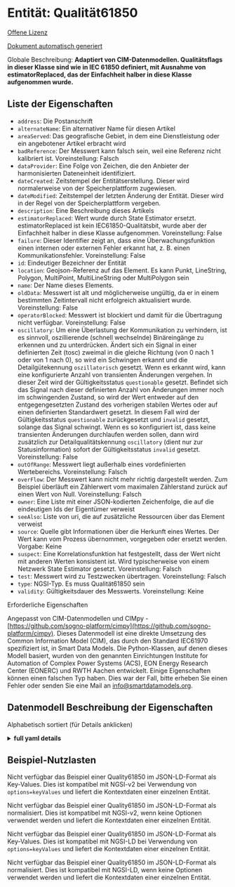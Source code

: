 Entität: Qualität61850  
======================  
[Offene Lizenz](https://github.com/smart-data-models//dataModel.EnergyCIM/blob/master/Quality61850/LICENSE.md)  
[Dokument automatisch generiert](https://docs.google.com/presentation/d/e/2PACX-1vTs-Ng5dIAwkg91oTTUdt8ua7woBXhPnwavZ0FxgR8BsAI_Ek3C5q97Nd94HS8KhP-r_quD4H0fgyt3/pub?start=false&loop=false&delayms=3000#slide=id.gb715ace035_0_60)  
Globale Beschreibung: **Adaptiert von CIM-Datenmodellen. Qualitätsflags in dieser Klasse sind wie in IEC 61850 definiert, mit Ausnahme von estimatorReplaced, das der Einfachheit halber in diese Klasse aufgenommen wurde.**  

## Liste der Eigenschaften  

- `address`: Die Postanschrift  - `alternateName`: Ein alternativer Name für diesen Artikel  - `areaServed`: Das geografische Gebiet, in dem eine Dienstleistung oder ein angebotener Artikel erbracht wird  - `badReference`: Der Messwert kann falsch sein, weil eine Referenz nicht kalibriert ist. Voreinstellung: Falsch  - `dataProvider`: Eine Folge von Zeichen, die den Anbieter der harmonisierten Dateneinheit identifiziert.  - `dateCreated`: Zeitstempel der Entitätserstellung. Dieser wird normalerweise von der Speicherplattform zugewiesen.  - `dateModified`: Zeitstempel der letzten Änderung der Entität. Dieser wird in der Regel von der Speicherplattform vergeben.  - `description`: Eine Beschreibung dieses Artikels  - `estimatorReplaced`: Wert wurde durch State Estimator ersetzt. estimatorReplaced ist kein IEC61850-Qualitätsbit, wurde aber der Einfachheit halber in diese Klasse aufgenommen. Voreinstellung: False  - `failure`: Dieser Identifier zeigt an, dass eine Überwachungsfunktion einen internen oder externen Fehler erkannt hat, z. B. einen Kommunikationsfehler. Voreinstellung: False  - `id`: Eindeutiger Bezeichner der Entität  - `location`: Geojson-Referenz auf das Element. Es kann Punkt, LineString, Polygon, MultiPoint, MultiLineString oder MultiPolygon sein  - `name`: Der Name dieses Elements.  - `oldData`: Messwert ist alt und möglicherweise ungültig, da er in einem bestimmten Zeitintervall nicht erfolgreich aktualisiert wurde. Voreinstellung: False  - `operatorBlocked`: Messwert ist blockiert und damit für die Übertragung nicht verfügbar. Voreinstellung: False  - `oscillatory`: Um eine Überlastung der Kommunikation zu verhindern, ist es sinnvoll, oszillierende (schnell wechselnde) Binäreingänge zu erkennen und zu unterdrücken. Ändert sich ein Signal in einer definierten Zeit (tosc) zweimal in die gleiche Richtung (von 0 nach 1 oder von 1 nach 0), so wird ein Schwingen erkannt und die Detailgütekennung `oszillatorisch` gesetzt. Wenn es erkannt wird, kann eine konfigurierte Anzahl von transienten Änderungen vergehen. In dieser Zeit wird der Gültigkeitsstatus `questionable` gesetzt. Befindet sich das Signal nach dieser definierten Anzahl von Änderungen immer noch im schwingenden Zustand, so wird der Wert entweder auf den entgegengesetzten Zustand des vorherigen stabilen Wertes oder auf einen definierten Standardwert gesetzt. In diesem Fall wird der Gültigkeitsstatus `questionable` zurückgesetzt und `invalid` gesetzt, solange das Signal schwingt. Wenn es so konfiguriert ist, dass keine transienten Änderungen durchlaufen werden sollen, dann wird zusätzlich zur Detailqualitätskennung `oscillatory` (dient nur zur Statusinformation) sofort der Gültigkeitsstatus `invalid` gesetzt. Voreinstellung: False  - `outOfRange`: Messwert liegt außerhalb eines vordefinierten Wertebereichs. Voreinstellung: Falsch  - `overFlow`: Der Messwert kann nicht mehr richtig dargestellt werden. Zum Beispiel überläuft ein Zählerwert vom maximalen Zählerstand zurück auf einen Wert von Null. Voreinstellung: Falsch  - `owner`: Eine Liste mit einer JSON-kodierten Zeichenfolge, die auf die eindeutigen Ids der Eigentümer verweist  - `seeAlso`: Liste von uri, die auf zusätzliche Ressourcen über das Element verweist  - `source`: Quelle gibt Informationen über die Herkunft eines Wertes. Der Wert kann vom Prozess übernommen, vorgegeben oder ersetzt werden. Vorgabe: Keine  - `suspect`: Eine Korrelationsfunktion hat festgestellt, dass der Wert nicht mit anderen Werten konsistent ist. Wird typischerweise von einem Netzwerk State Estimator gesetzt. Voreinstellung: Falsch  - `test`: Messwert wird zu Testzwecken übertragen. Voreinstellung: Falsch  - `type`: NGSI-Typ. Es muss Qualität61850 sein  - `validity`: Gültigkeitsdauer des Messwerts. Voreinstellung: Keine    
Erforderliche Eigenschaften  
Angepasst von CIM-Datenmodellen und CIMpy - [https://github.com/sogno-platform/cimpy](https://github.com/sogno-platform/cimpy). Dieses Datenmodell ist eine direkte Umsetzung des Common Information Model (CIM), das durch den Standard IEC61970 spezifiziert ist, in Smart Data Models. Die Python-Klassen, auf denen dieses Modell basiert, wurden von den genannten Einrichtungen Institute for Automation of Complex Power Systems (ACS), EON Energy Research Center (EONERC) und RWTH Aachen entwickelt. Einige Eigenschaften können einen falschen Typ haben. Dies war der Fall, bitte erheben Sie einen Fehler oder senden Sie eine Mail an info@smartdatamodels.org.  
## Datenmodell Beschreibung der Eigenschaften  
Alphabetisch sortiert (für Details anklicken)  
<details><summary><strong>full yaml details</strong></summary>    
```yaml  
Quality61850:    
  description: 'Adapted from CIM data models. Quality flags in this class are as defined in IEC 61850, except for estimatorReplaced, which has been included in this class for convenience.'    
  properties:    
    address:    
      description: 'The mailing address'    
      properties:    
        addressCountry:    
          description: 'Property. The country. For example, Spain. Model:''https://schema.org/addressCountry'''    
          type: string    
        addressLocality:    
          description: 'Property. The locality in which the street address is, and which is in the region. Model:''https://schema.org/addressLocality'''    
          type: string    
        addressRegion:    
          description: 'Property. The region in which the locality is, and which is in the country. Model:''https://schema.org/addressRegion'''    
          type: string    
        postOfficeBoxNumber:    
          description: 'Property. The post office box number for PO box addresses. For example, 03578. Model:''https://schema.org/postOfficeBoxNumber'''    
          type: string    
        postalCode:    
          description: 'Property. The postal code. For example, 24004. Model:''https://schema.org/https://schema.org/postalCode'''    
          type: string    
        streetAddress:    
          description: 'Property. The street address. Model:''https://schema.org/streetAddress'''    
          type: string    
      type: Property    
      x-ngsi:    
        model: https://schema.org/address    
    alternateName:    
      description: 'An alternative name for this item'    
      type: Property    
    areaServed:    
      description: 'The geographic area where a service or offered item is provided'    
      type: Property    
      x-ngsi:    
        model: https://schema.org/Text    
    badReference:    
      description: 'Measurement value may be incorrect due to a reference being out of calibration. Default: False'    
      type: number    
      x-ngsi:    
        model: https://schema.org/Number    
    dataProvider:    
      description: 'A sequence of characters identifying the provider of the harmonised data entity.'    
      type: Property    
    dateCreated:    
      description: 'Entity creation timestamp. This will usually be allocated by the storage platform.'    
      format: date-time    
      type: Property    
    dateModified:    
      description: 'Timestamp of the last modification of the entity. This will usually be allocated by the storage platform.'    
      format: date-time    
      type: Property    
    description:    
      description: 'A description of this item'    
      type: Property    
    estimatorReplaced:    
      description: 'Value has been replaced by State Estimator. estimatorReplaced is not an IEC61850 quality bit but has been put in this class for convenience. Default: False'    
      type: number    
      x-ngsi:    
        model: https://schema.org/Number    
    failure:    
      description: 'This identifier indicates that a supervision function has detected an internal or external failure, e.g. communication failure. Default: False'    
      type: number    
      x-ngsi:    
        model: https://schema.org/Number    
    id:    
      anyOf: &quality61850_-_properties_-_owner_-_items_-_anyof    
        - description: 'Property. Identifier format of any NGSI entity'    
          maxLength: 256    
          minLength: 1    
          pattern: ^[\w\-\.\{\}\$\+\*\[\]`|~^@!,:\\]+$    
          type: string    
        - description: 'Property. Identifier format of any NGSI entity'    
          format: uri    
          type: string    
      description: 'Unique identifier of the entity'    
      type: Property    
    location:    
      description: 'Geojson reference to the item. It can be Point, LineString, Polygon, MultiPoint, MultiLineString or MultiPolygon'    
      oneOf:    
        - description: 'Geoproperty. Geojson reference to the item. Point'    
          properties:    
            bbox:    
              items:    
                type: number    
              minItems: 4    
              type: array    
            coordinates:    
              items:    
                type: number    
              minItems: 2    
              type: array    
            type:    
              enum:    
                - Point    
              type: string    
          required:    
            - type    
            - coordinates    
          title: 'GeoJSON Point'    
          type: object    
        - description: 'Geoproperty. Geojson reference to the item. LineString'    
          properties:    
            bbox:    
              items:    
                type: number    
              minItems: 4    
              type: array    
            coordinates:    
              items:    
                items:    
                  type: number    
                minItems: 2    
                type: array    
              minItems: 2    
              type: array    
            type:    
              enum:    
                - LineString    
              type: string    
          required:    
            - type    
            - coordinates    
          title: 'GeoJSON LineString'    
          type: object    
        - description: 'Geoproperty. Geojson reference to the item. Polygon'    
          properties:    
            bbox:    
              items:    
                type: number    
              minItems: 4    
              type: array    
            coordinates:    
              items:    
                items:    
                  items:    
                    type: number    
                  minItems: 2    
                  type: array    
                minItems: 4    
                type: array    
              type: array    
            type:    
              enum:    
                - Polygon    
              type: string    
          required:    
            - type    
            - coordinates    
          title: 'GeoJSON Polygon'    
          type: object    
        - description: 'Geoproperty. Geojson reference to the item. MultiPoint'    
          properties:    
            bbox:    
              items:    
                type: number    
              minItems: 4    
              type: array    
            coordinates:    
              items:    
                items:    
                  type: number    
                minItems: 2    
                type: array    
              type: array    
            type:    
              enum:    
                - MultiPoint    
              type: string    
          required:    
            - type    
            - coordinates    
          title: 'GeoJSON MultiPoint'    
          type: object    
        - description: 'Geoproperty. Geojson reference to the item. MultiLineString'    
          properties:    
            bbox:    
              items:    
                type: number    
              minItems: 4    
              type: array    
            coordinates:    
              items:    
                items:    
                  items:    
                    type: number    
                  minItems: 2    
                  type: array    
                minItems: 2    
                type: array    
              type: array    
            type:    
              enum:    
                - MultiLineString    
              type: string    
          required:    
            - type    
            - coordinates    
          title: 'GeoJSON MultiLineString'    
          type: object    
        - description: 'Geoproperty. Geojson reference to the item. MultiLineString'    
          properties:    
            bbox:    
              items:    
                type: number    
              minItems: 4    
              type: array    
            coordinates:    
              items:    
                items:    
                  items:    
                    items:    
                      type: number    
                    minItems: 2    
                    type: array    
                  minItems: 4    
                  type: array    
                type: array    
              type: array    
            type:    
              enum:    
                - MultiPolygon    
              type: string    
          required:    
            - type    
            - coordinates    
          title: 'GeoJSON MultiPolygon'    
          type: object    
      type: Geoproperty    
    name:    
      description: 'The name of this item.'    
      type: Property    
    oldData:    
      description: 'Measurement value is old and possibly invalid, as it has not been successfully updated during a specified time interval. Default: False'    
      type: number    
      x-ngsi:    
        model: https://schema.org/Number    
    operatorBlocked:    
      description: 'Measurement value is blocked and hence unavailable for transmission. Default: False'    
      type: number    
      x-ngsi:    
        model: https://schema.org/Number    
    oscillatory:    
      description: 'To prevent some overload of the communication it is sensible to detect and suppress oscillating (fast changing) binary inputs. If a signal changes in a defined time (tosc) twice in the same direction (from 0 to 1 or from 1 to 0) then oscillation is detected and the detail quality identifier `oscillatory` is set. If it is detected a configured numbers of transient changes could be passed by. In this time the validity status `questionable` is set. If after this defined numbers of changes the signal is still in the oscillating state the value shall be set either to the opposite state of the previous stable value or to a defined default value. In this case the validity status `questionable` is reset and `invalid` is set as long as the signal is oscillating. If it is configured such that no transient changes should be passed by then the validity status `invalid` is set immediately in addition to the detail quality identifier `oscillatory` (used for status information only). Default: False'    
      type: number    
      x-ngsi:    
        model: https://schema.org/Number    
    outOfRange:    
      description: 'Measurement value is beyond a predefined range of value. Default: False'    
      type: number    
      x-ngsi:    
        model: https://schema.org/Number    
    overFlow:    
      description: 'Measurement value is beyond the capability of being  represented properly. For example, a counter value overflows from maximum count back to a value of zero. Default: False'    
      type: number    
      x-ngsi:    
        model: https://schema.org/Number    
    owner:    
      description: 'A List containing a JSON encoded sequence of characters referencing the unique Ids of the owner(s)'    
      items:    
        anyOf: *quality61850_-_properties_-_owner_-_items_-_anyof    
        description: 'Property. Unique identifier of the entity'    
      type: Property    
    seeAlso:    
      description: 'list of uri pointing to additional resources about the item'    
      oneOf:    
        - items:    
            format: uri    
            type: string    
          minItems: 1    
          type: array    
        - format: uri    
          type: string    
      type: Property    
    source:    
      description: 'Source gives information related to the origin of a value. The value may be acquired from the process, defaulted or substituted. Default: None'    
      type: number    
      x-ngsi:    
        model: https://schema.org/Number    
    suspect:    
      description: 'A correlation function has detected that the value is not consitent with other values. Typically set by a network State Estimator. Default: False'    
      type: number    
      x-ngsi:    
        model: https://schema.org/Number    
    test:    
      description: 'Measurement value is transmitted for test purposes. Default: False'    
      type: number    
      x-ngsi:    
        model: https://schema.org/Number    
    type:    
      description: 'NGSI type. It has to be Quality61850'    
      enum:    
        - Quality61850    
      type: Property    
    validity:    
      description: 'Validity of the measurement value. Default: None'    
      type: number    
      x-ngsi:    
        model: https://schema.org/Number    
  required: []    
  type: object    
```  
</details>    
## Beispiel-Nutzlasten  
Nicht verfügbar das Beispiel einer Quality61850 im JSON-LD-Format als Key-Values. Dies ist kompatibel mit NGSI-v2 bei Verwendung von `options=keyValues` und liefert die Kontextdaten einer einzelnen Entität.  
Nicht verfügbar das Beispiel einer Quality61850 im JSON-LD-Format als normalisiert. Dies ist kompatibel mit NGSI-v2, wenn keine Optionen verwendet werden und liefert die Kontextdaten einer einzelnen Entität.  
Nicht verfügbar das Beispiel einer Quality61850 im JSON-LD-Format als Key-Values. Dies ist kompatibel mit NGSI-LD bei Verwendung von `options=keyValues` und liefert die Kontextdaten einer einzelnen Entität.  
Nicht verfügbar das Beispiel einer Quality61850 im JSON-LD-Format als normalisiert. Dies ist kompatibel mit NGSI-LD, wenn keine Optionen verwendet werden und liefert die Kontextdaten einer einzelnen Entität.  

